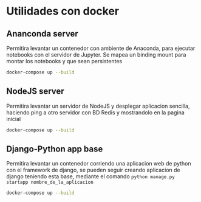 # Utilidades con docker
## Ananconda server
Permitira levantar un contenedor con ambiente de Anaconda, para ejecutar notebooks con el servidor de Jupyter. Se mapea un binding mount para montar los notebooks y que sean persistentes
```bash
docker-compose up --build
```
## NodeJS server
Permitira levantar un servidor de NodeJS y desplegar aplicacion sencilla, haciendo ping a otro servidor con BD Redis y mostrandolo en la pagina inicial
```bash
docker-compose up --build
```

## Django-Python app base
Permitira levantar un contenedor corriendo una aplicacion web de python con el framework de django, se pueden seguir creando aplicacion de django teniendo esta base, mediante el comando `python manage.py startapp nombre_de_la_aplicacion`
```bash
docker-compose up --build
```